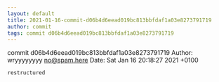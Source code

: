 ```yaml
---
layout: default
title: 2021-01-16-commit-d06b4d6eead019bc813bbfdaf1a03e8273791719
author: commit
tags: commit d06b4d6eead019bc813bbfdaf1a03e8273791719
---
```


commit d06b4d6eead019bc813bbfdaf1a03e8273791719
Author: wryyyyyyyy <no@spam.here>
Date:   Sat Jan 16 20:18:27 2021 +0100

    restructured
